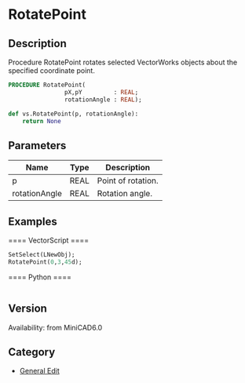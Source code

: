 # RotatePoint

## Description
Procedure RotatePoint rotates selected VectorWorks objects about the specified coordinate point.

```pascal
PROCEDURE RotatePoint(
				pX,pY         : REAL;
				rotationAngle : REAL);
```

```python
def vs.RotatePoint(p, rotationAngle):
    return None
```

## Parameters
|Name|Type|Description|
|---|---|---|
|p|REAL|Point of rotation.|
|rotationAngle|REAL|Rotation angle.|

## Examples
==== VectorScript ====
```pascal
SetSelect(LNewObj);
RotatePoint(0,3,45d);
```
==== Python ====
```python

```

## Version
Availability: from MiniCAD6.0

## Category
* [General Edit](../Categories/General%20Edit.md)
